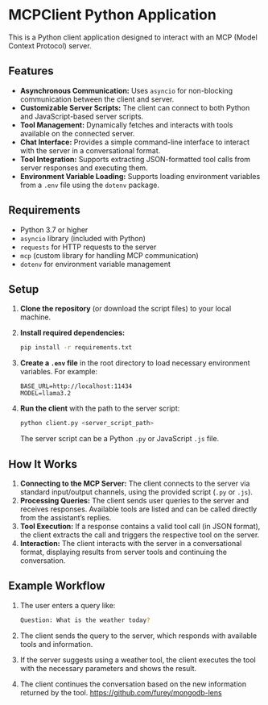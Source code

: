 # MCPClient Python Application

This is a Python client application designed to interact with an MCP (Model Context Protocol) server. 

## Features

- **Asynchronous Communication:** Uses `asyncio` for non-blocking communication between the client and server.
- **Customizable Server Scripts:** The client can connect to both Python and JavaScript-based server scripts.
- **Tool Management:** Dynamically fetches and interacts with tools available on the connected server.
- **Chat Interface:** Provides a simple command-line interface to interact with the server in a conversational format.
- **Tool Integration:** Supports extracting JSON-formatted tool calls from server responses and executing them.
- **Environment Variable Loading:** Supports loading environment variables from a `.env` file using the `dotenv` package.

## Requirements

- Python 3.7 or higher
- `asyncio` library (included with Python)
- `requests` for HTTP requests to the server
- `mcp` (custom library for handling MCP communication)
- `dotenv` for environment variable management

## Setup

1. **Clone the repository** (or download the script files) to your local machine.

2. **Install required dependencies:**

   ```bash
   pip install -r requirements.txt
1. **Create a `.env` file** in the root directory to load necessary environment variables. For example:
    
    ```
    BASE_URL=http://localhost:11434
    MODEL=llama3.2
    ```
    
2. **Run the client** with the path to the server script:
    
    ```bash
    python client.py <server_script_path>
    ```
    
    The server script can be a Python `.py` or JavaScript `.js` file.
    

## How It Works

1. **Connecting to the MCP Server:** The client connects to the server via standard input/output channels, using the provided script (`.py` or `.js`).
2. **Processing Queries:** The client sends user queries to the server and receives responses. Available tools are listed and can be called directly from the assistant’s replies.
3. **Tool Execution:** If a response contains a valid tool call (in JSON format), the client extracts the call and triggers the respective tool on the server.
4. **Interaction:** The client interacts with the server in a conversational format, displaying results from server tools and continuing the conversation.

## Example Workflow

1. The user enters a query like:
    
    ```bash
    Question: What is the weather today?
    ```
    
2. The client sends the query to the server, which responds with available tools and information.
3. If the server suggests using a weather tool, the client executes the tool with the necessary parameters and shows the result.
4. The client continues the conversation based on the new information returned by the tool.
https://github.com/furey/mongodb-lens
